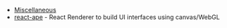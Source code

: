 - [Miscellaneous](https://reactjs.org/community/misc.html)
- [react-ape](https://github.com/raphamorim/react-ape) - React Renderer to build UI interfaces using canvas/WebGL
